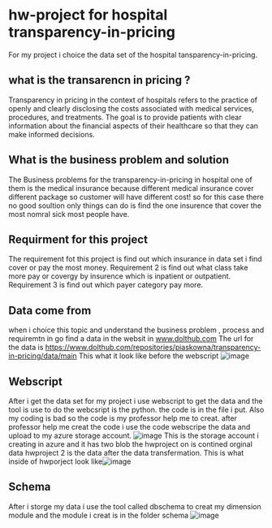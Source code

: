 # hw-project for hospital transparency-in-pricing
For my project i choice the data set of the hospital tansparency-in-pricing.
## what is the transarencn in pricing ?
Transparency in pricing in the context of hospitals refers to the practice of openly and clearly disclosing the costs associated with medical services, procedures, and treatments. The goal is to provide patients with clear information about the financial aspects of their healthcare so that they can make informed decisions.
## What is the business problem and solution
The Business problems for the transparency-in-pricing in hospital one of them is the medical insurance because different medical insurance cover different package so customer will have different cost!
so for this case there no good soultion only things can do is find the one insurence that cover the most nomral sick most people have.
## Requirment for this project
The requirement fot this project is find out which insurance in data set i find cover or pay the most money.
Requirement 2 is find out what class take more pay or covergy by insurence which is inpatient or outpatient.
Requirement 3 is find out which payer category pay more.
## Data come from
when i choice this topic and understand the business problem , process and requiremtn in go find a data in the websit in www.dolthub.com The url for the data is https://www.dolthub.com/repositories/piaskowna/transparency-in-pricing/data/main This what it look like before the webscript
![image](https://github.com/fuleichencis2300/hw-project/assets/121892294/dd8b41d3-53ed-4291-8397-eb37b200c1d2)
## Webscript
After i get the data set for my project i use webscript to get the data and the tool is use to do the webcsript is the python. the code is in the file i put. Also my coding is bad so the code is my professor help me to creat. after professor help me creat the code i use the code webscripe the data and upload to my azure storage account.
![image](https://github.com/fuleichencis2300/hw-project/assets/121892294/103fae05-d82c-4732-bd25-ef503c669132)
This is the storage account i creating in azure and it has two blob the hwproject on is contined orginal data hwproject 2 is the data after the data transfermation.
This is what inside of hwporject look like![image](https://github.com/fuleichencis2300/hw-project/assets/121892294/7d000ffa-3b89-46c4-9ec1-58e1213d1702)

## Schema
After i storge my data i use the tool called dbschema to creat my dimension module and the module i creat is in the folder schema
![image](https://github.com/fuleichencis2300/hw-project/assets/121892294/787c8121-e004-49c0-941e-4c1863de0cca)
